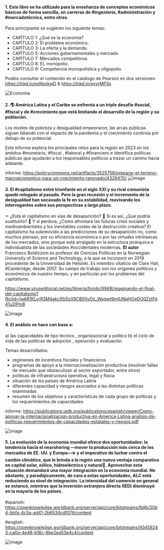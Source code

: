 
#### 1. Este libro se ha utilizado para la enseñanza de conceptos económicos básicos de forma sencilla, en carreras de #ingeniería, #administración y #mercadotécnica, entre otras.

Para principiante se sugieren los siguiente temas:
+ CAPÍTULO 1: ¿Qué es la economía?
+ CAPÍTULO 2: El problema económico.
+ CAPÍTULO 3: La oferta y la demanda.
+ CAPÍTULO 5: Acciones gubernamentales y mercado.
+ CAPÍTULO 7: Mercados competitivos.
+ CAPÍTULO 8: EL monopolio.
+ CAPÍTULO 9: Competencia monopolística y oligopolio.

Podéis consultar el contenido en el catálogo de Pearson en dos versiones: https://lnkd.in/esNsnkwD & https://lnkd.in/eyvrMP3s

![Economia](https://user-images.githubusercontent.com/82233779/220691939-f55c87db-2732-4f07-b079-feeb9b971e70.JPG)



#### 2. 🌎 América Latina y el Caribe se enfrenta a un triple desafío #social, #fiscal y de #crecimiento que está limitando el desarrollo de la región y su población.

Los niveles de pobreza y desigualdad empeoraron, las arcas públicas siguen lidiando con el impacto de la pandemia y el crecimiento continúa por debajo de su potencial.

Este informe explora los principales retos para la región en 2023 en los ámbitos #monetario, #fiscal , #laboral y #financiero e identifica políticas públicas que ayudarán a los responsables políticos a trazar un camino hacia adelante.

informe: https://policycommons.net/artifacts/3525758/preparar-el-terreno-macroeconomico-para-un-crecimiento-renovado/4326470/
![image](https://user-images.githubusercontent.com/82233779/232587617-0508f1d5-2fe1-4a78-b75b-c19cd0c983d3.png)


#### 3. El #capitalismo  entró triunfante en el si­glo XXI y su rival comunista quedó re­legado al pasado. Pero la gran recesión y el incremento de la desigualdad han socavado la fe en su estabilidad, reavi­vando los interrogantes sobre sus pers­pectivas a largo plazo.
⚰️ ¿Está el capita­lismo en vías de desaparición?
🛌 Si es así, ¿Qué podría sustituirlo?
📜 Y si perdura, ¿Cómo afrontará las futuras crisis so­ciales y medioambientales y los inevi­tables costes de la destrucción creati­va?
El capita­lismo ha sobrevivido a las predicciones de su desaparición no, como muchos piensan, por su eficiencia económica o por las virtudes intrínsecas de los mer­cados, sino porque está arraigado en la estructura jerárquica e individualista de las sociedades #occidentales modernas.
𝐄𝐥 𝐚𝐮𝐭𝐨𝐫 Francesco Boldizzoni es profesor de Ciencias Políticas en la Norwegian University of Science and Technology, a la que se incorporó en 2019 procedente de la Universidad de Helsinki. Es miembro vitalicio de Clare Hall, #Cambridge, desde 2007. Su campo de trabajo son los orígenes políticos y económicos de nuestro tiempo, y en particular por los problemas del capitalismo.

https://www.viruseditorial.net/es/libreria/fondo/9948/imaginando-el-final-del-capitalismo?fbclid=IwAR1KLvrR3M4akc95i5zX9CB50yDz_Wpqwt9mIUNqHOeDO0ZztFd41u2IPm8

![image](https://user-images.githubusercontent.com/82233779/232587886-e0a6fb47-6bfa-4b71-981b-229926cc0321.png)


#### 4. El análisis se hace con base a:
a) las capacidades de tipo técnico , organizacional y político 
b) el ciclo de vida de las políticas de adopción , operación y evaluación

Temas desarrollados:
- regímenes de incentivos fiscales y financieros 
- programas de apoyo a la internacionalización productiva (resolver fallas de mercado que obstaculizan al sector exportador, entre otros)
- políticas de infraestructura operativa, legal y física  
- situación de los países de América Latina
- diferentes capacidad y riesgos asociados a las distintas políticas examinadas
- resumen de los objetivos y características de cada grupo de políticas y los requerimientos de capacidades

informe: https://publications.iadb.org/publications/spanish/viewer/Como-apoyar-la-internacionalizacion-productiva-en-America-Latina-analisis-de-politicas-requerimientos-de-capacidades-estatales-y-riesgos.pdf 

![image](https://user-images.githubusercontent.com/82233779/232588166-77d74e39-9eb0-45cb-88b1-b21c7493eb6c.png)

#### 5. La evolución de la economía mundial ofrece dos oportunidades: la tendencia hacia el nearshoring —mover la producción más cerca de los mercados de EE. UU. y Europa—✈️ y el imperativo de luchar contra el cambio climático, que le brinda a la región una nueva ventaja comparativa en capital solar, eólico, hidroeléctrico y natural🍂. Aprovechar esta situación demandará una mayor integración en la economía mundial. No obstante, y paradójicamente, de cara a estas oportunidades, ALC está reduciendo su nivel de integración. La intensidad del comercio en general se estancó, mientras que la inversión extranjera directa (IED) disminuyó en la mayoría de los países.

#spanish: https://openknowledge.worldbank.org/server/api/core/bitstreams/8d6c50b4-bbfa-4c5a-ad41-2b6534cdf076/content

#english: https://openknowledge.worldbank.org/server/api/core/bitstreams/93458243-ca0a-4e48-b16c-8be2ea53e4c4/content 

![image](https://user-images.githubusercontent.com/82233779/234062413-2abfcfb7-5c68-4990-8d8e-32c57ce88690.png)


